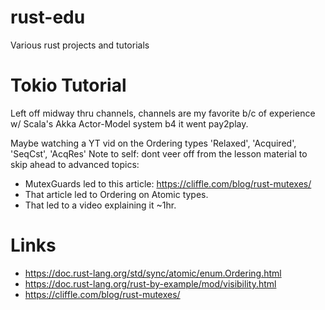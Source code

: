 # rust-edu
Various rust projects and tutorials

# Tokio Tutorial
Left off midway thru channels,
channels are my favorite b/c of experience w/ Scala's Akka Actor-Model system b4 it went pay2play.

Maybe watching a YT vid on the Ordering types 'Relaxed', 'Acquired', 'SeqCst', 'AcqRes'
Note to self: dont veer off from the lesson material to skip ahead to advanced topics:
- MutexGuards led to this article: https://cliffle.com/blog/rust-mutexes/
- That article led to Ordering on Atomic types.
- That led to a video explaining it ~1hr.


# Links
- https://doc.rust-lang.org/std/sync/atomic/enum.Ordering.html
- https://doc.rust-lang.org/rust-by-example/mod/visibility.html
- https://cliffle.com/blog/rust-mutexes/
